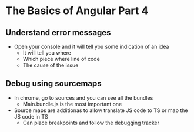 # The Basics of Angular Part 4

## Understand error messages
* Open your console and it will tell you some indication of an idea
  * It will tell you where
  * Which piece where line of code
  * The cause of the issue

## Debug using sourcemaps
* In chrome, go to sources and you can see all the bundles
  * Main.bundle.js is the most important one
* Source maps are additionas to allow translate JS code to TS or map the JS code in TS
  * Can place breakpoints and follow the debugging tracker
